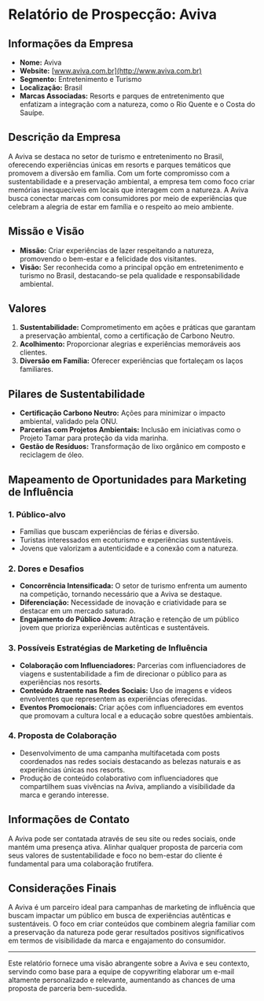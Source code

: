 # Relatório de Prospecção: Aviva

## Informações da Empresa
- **Nome:** Aviva
- **Website:** [www.aviva.com.br](http://www.aviva.com.br)
- **Segmento:** Entretenimento e Turismo
- **Localização:** Brasil
- **Marcas Associadas:** Resorts e parques de entretenimento que enfatizam a integração com a natureza, como o Rio Quente e o Costa do Sauípe.

## Descrição da Empresa
A Aviva se destaca no setor de turismo e entretenimento no Brasil, oferecendo experiências únicas em resorts e parques temáticos que promovem a diversão em família. Com um forte compromisso com a sustentabilidade e a preservação ambiental, a empresa tem como foco criar memórias inesquecíveis em locais que interagem com a natureza. A Aviva busca conectar marcas com consumidores por meio de experiências que celebram a alegria de estar em família e o respeito ao meio ambiente.

## Missão e Visão
- **Missão:** Criar experiências de lazer respeitando a natureza, promovendo o bem-estar e a felicidade dos visitantes.
- **Visão:** Ser reconhecida como a principal opção em entretenimento e turismo no Brasil, destacando-se pela qualidade e responsabilidade ambiental.

## Valores
1. **Sustentabilidade:** Comprometimento em ações e práticas que garantam a preservação ambiental, como a certificação de Carbono Neutro.
2. **Acolhimento:** Proporcionar alegrias e experiências memoráveis aos clientes.
3. **Diversão em Família:** Oferecer experiências que fortaleçam os laços familiares.

## Pilares de Sustentabilidade
- **Certificação Carbono Neutro:** Ações para minimizar o impacto ambiental, validado pela ONU.
- **Parcerias com Projetos Ambientais:** Inclusão em iniciativas como o Projeto Tamar para proteção da vida marinha.
- **Gestão de Resíduos:** Transformação de lixo orgânico em composto e reciclagem de óleo.

## Mapeamento de Oportunidades para Marketing de Influência

### 1. Público-alvo
- Famílias que buscam experiências de férias e diversão.
- Turistas interessados em ecoturismo e experiências sustentáveis.
- Jovens que valorizam a autenticidade e a conexão com a natureza.

### 2. Dores e Desafios
- **Concorrência Intensificada:** O setor de turismo enfrenta um aumento na competição, tornando necessário que a Aviva se destaque.
- **Diferenciação:** Necessidade de inovação e criatividade para se destacar em um mercado saturado.
- **Engajamento do Público Jovem:** Atração e retenção de um público jovem que prioriza experiências autênticas e sustentáveis.

### 3. Possíveis Estratégias de Marketing de Influência
- **Colaboração com Influenciadores:** Parcerias com influenciadores de viagens e sustentabilidade a fim de direcionar o público para as experiências nos resorts.
- **Conteúdo Atraente nas Redes Sociais:** Uso de imagens e vídeos envolventes que representem as experiências oferecidas.
- **Eventos Promocionais:** Criar ações com influenciadores em eventos que promovam a cultura local e a educação sobre questões ambientais.

### 4. Proposta de Colaboração
- Desenvolvimento de uma campanha multifacetada com posts coordenados nas redes sociais destacando as belezas naturais e as experiências únicas nos resorts.
- Produção de conteúdo colaborativo com influenciadores que compartilhem suas vivências na Aviva, ampliando a visibilidade da marca e gerando interesse.

## Informações de Contato
A Aviva pode ser contatada através de seu site ou redes sociais, onde mantém uma presença ativa. Alinhar qualquer proposta de parceria com seus valores de sustentabilidade e foco no bem-estar do cliente é fundamental para uma colaboração frutífera.

## Considerações Finais
A Aviva é um parceiro ideal para campanhas de marketing de influência que buscam impactar um público em busca de experiências autênticas e sustentáveis. O foco em criar conteúdos que combinem alegria familiar com a preservação da natureza pode gerar resultados positivos significativos em termos de visibilidade da marca e engajamento do consumidor. 

---

Este relatório fornece uma visão abrangente sobre a Aviva e seu contexto, servindo como base para a equipe de copywriting elaborar um e-mail altamente personalizado e relevante, aumentando as chances de uma proposta de parceria bem-sucedida.